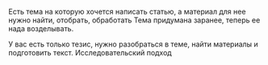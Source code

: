 Есть тема на которую хочется написать статью, а материал для нее нужно найти, отобрать, обработать 
Тема придумана заранее, теперь ее нада возделывать. 

У вас есть только тезис, нужно разобраться в теме, найти материалы и подготовить текст.
Исследовательский подход 